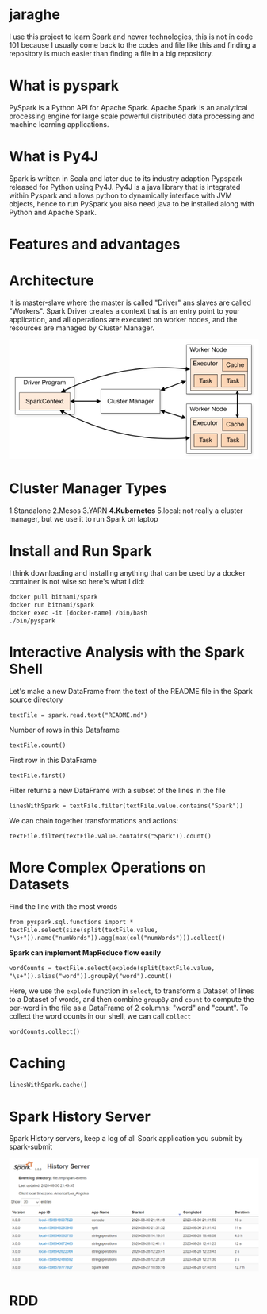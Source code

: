 # jaraghe

I use this project to learn Spark and newer technologies, this is not in code 101 because I usually come back to the 
codes and file like this and finding a repository is much easier than finding a file in a big repository.

# What is pyspark
PySpark is a Python API for Apache Spark. Apache Spark is an analytical processing engine for large scale powerful 
distributed data processing and machine learning applications.

# What is Py4J
Spark is written in Scala and later due to its industry adaption Pypspark released for Python using Py4J. Py4J is a 
java library that is integrated within Pyspark and allows python to dynamically interface with JVM objects, hence to run 
PySpark you also need java to be installed along with Python and Apache Spark.

# Features and advantages

# Architecture
It is master-slave where the master is called "Driver" ans slaves are called "Workers". Spark Driver creates a context 
that is an entry point to your application, and all operations are executed on worker nodes, and the resources are 
managed by Cluster Manager.


![spark architecture](spark-cluster-overview.png)


# Cluster Manager Types
1.Standalone
2.Mesos
3.YARN
**4.Kubernetes**
5.local: not really a cluster manager, but we use it to run Spark on laptop

# Install and Run Spark
I think downloading and installing anything that can be used by a docker container is not wise so here's what I did: <br/>
```shell
docker pull bitnami/spark
docker run bitnami/spark
docker exec -it [docker-name] /bin/bash
./bin/pyspark
```

# Interactive Analysis with the Spark Shell
Let's make a new DataFrame from the text of the README file in the Spark source directory
```shell
textFile = spark.read.text("README.md")
```

Number of rows in this Dataframe
```shell
textFile.count()
```
First row in this DataFrame
```shell
textFile.first()
```
Filter returns a new DataFrame with a subset of the lines in the file
```shell
linesWithSpark = textFile.filter(textFile.value.contains("Spark"))
```
We can chain together transformations and actions:
```shell
textFile.filter(textFile.value.contains("Spark")).count()
```

# More Complex Operations on Datasets
Find the line with the most words<br/>

```shell
from pyspark.sql.functions import *
textFile.select(size(split(textFile.value, "\s+")).name("numWords")).agg(max(col("numWords"))).collect()
```

**Spark can implement MapReduce flow easily**
```shell
wordCounts = textFile.select(explode(split(textFile.value, "\s+")).alias("word")).groupBy("word").count()
```
Here, we use the `explode` function in `select`, to transform a Dataset of lines to a Dataset of words, and then combine
`groupBy` and `count` to compute the per-word in the file as a DataFrame of 2 columns: "word" and "count". To collect the 
word counts in our shell, we can call `collect`

```shell
wordCounts.collect()
```

# Caching
```shell
linesWithSpark.cache()
```

# Spark History Server
Spark History servers, keep a log of all Spark application you submit by spark-submit

![spark history server](spark-history-server.png)

# RDD

